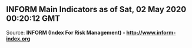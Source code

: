 ## INFORM Main Indicators as of Sat, 02 May 2020 00:20:12 GMT

Source: **INFORM (Index For Risk Management) - http://www.inform-index.org**